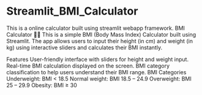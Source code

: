 # Streamlit_BMI_Calculator
This is a online calculator built using streamlit webapp framework. 
BMI Calculator 🏋️‍♂️
This is a simple BMI (Body Mass Index) Calculator built using Streamlit. The app allows users to input their height (in cm) and weight (in kg) using interactive sliders and calculates their BMI instantly.

Features
User-friendly interface with sliders for height and weight input.
Real-time BMI calculation displayed on the screen.
BMI category classification to help users understand their BMI range.
BMI Categories
Underweight: BMI < 18.5
Normal weight: BMI 18.5 – 24.9
Overweight: BMI 25 – 29.9
Obesity: BMI ≥ 30

